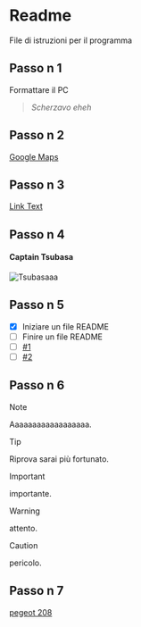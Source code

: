# Readme 
File di istruzioni per il programma
## Passo n 1
Formattare il PC
> _Scherzavo eheh_


## Passo n 2
[Google Maps](https://www.google.com/maps?authuser=0)

## Passo n 3
[Link Text](#Passo-n-1)

## Passo n 4

#### Captain Tsubasa
![Tsubasaaa](https://upload.wikimedia.org/wikipedia/it/a/aa/Personaggi_di_Capitan_Tsubasa.png)

## Passo n 5

- [x] Iniziare un file README
- [ ] Finire un file README
- [ ] [#1](https://github.com/RealB33rM4n/testITSpisa/issues/2)
- [ ] [#2](https://github.com/RealB33rM4n/testITSpisa/issues/3)

## Passo n 6

> [!NOTE]
> Aaaaaaaaaaaaaaaaaa.

> [!TIP]
> Riprova sarai più fortunato.

> [!IMPORTANT]
> importante.

> [!WARNING]
> attento.

> [!CAUTION]
> pericolo.

## Passo n 7

<!-- This content will not appear in the rendered Markdown -->

<!-- aaaaaaaaaaaaaaaaaaaaaaaaaaaaaaaaaaaaaaaaaaaaaaaaaaaaa -->


[pegeot 208](https://www.google.com/url?sa=i&url=https%3A%2F%2Fwww.alamy.it%2Ffotos-immagini%2Fman-in-tutu.html&psig=AOvVaw0YKWsXxnRZXEby0sCB6D5h&ust=1731513387309000&source=images&cd=vfe&opi=89978449&ved=0CBEQjRxqFwoTCICto8eU14kDFQAAAAAdAAAAABAE)
